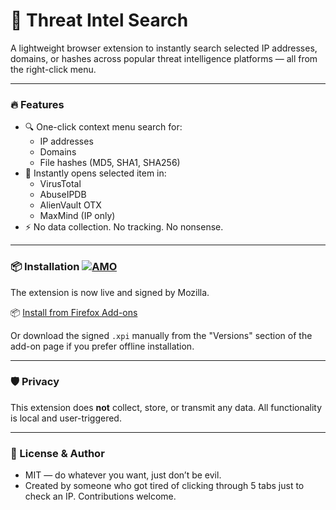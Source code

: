 # 🔎 Threat Intel Search

A lightweight browser extension to instantly search selected IP addresses, domains, or hashes across popular threat intelligence platforms — all from the right-click menu.

---

### 🔥 Features

- 🔍 One-click context menu search for:
  - IP addresses
  - Domains
  - File hashes (MD5, SHA1, SHA256)
- 🚀 Instantly opens selected item in:
  - VirusTotal
  - AbuseIPDB
  - AlienVault OTX
  - MaxMind (IP only)
- ⚡ No data collection. No tracking. No nonsense.

---

### 📦 Installation [![AMO](https://img.shields.io/amo/v/threat-intel-search?label=Firefox%20Add-on&color=blue)](https://addons.mozilla.org/en-US/firefox/addon/threat-intel-search/)

The extension is now live and signed by Mozilla.

📦 [Install from Firefox Add-ons](https://addons.mozilla.org/en-US/firefox/addon/threat-intel-search/)

Or download the signed `.xpi` manually from the "Versions" section of the add-on page if you prefer offline installation.


---

### 🛡️ Privacy

This extension does **not** collect, store, or transmit any data. All functionality is local and user-triggered.

---

### 📄 License & Author
- MIT — do whatever you want, just don’t be evil.
- Created by someone who got tired of clicking through 5 tabs just to check an IP. Contributions welcome.
